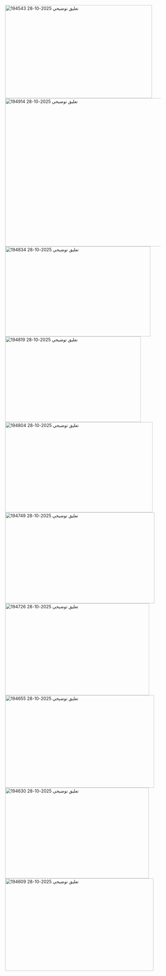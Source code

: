 <img width="475" height="301" alt="تعليق توضيحي 2025-10-28 194543" src="https://github.com/user-attachments/assets/ec02c0b4-0db0-4794-b8c3-4e8bfa66f125" />
<img width="710" height="479" alt="تعليق توضيحي 2025-10-28 194914" src="https://github.com/user-attachments/assets/d037b90e-cd26-44d1-b66b-e645d8a0562e" />
<img width="470" height="291" alt="تعليق توضيحي 2025-10-28 194834" src="https://github.com/user-attachments/assets/9d3ae297-50e7-4b6f-8836-bffa26c5fd6f" />
<img width="439" height="277" alt="تعليق توضيحي 2025-10-28 194819" src="https://github.com/user-attachments/assets/643a1341-1166-44c6-93cb-9703199ae70e" />
<img width="477" height="292" alt="تعليق توضيحي 2025-10-28 194804" src="https://github.com/user-attachments/assets/d7e99e19-ebf8-486f-8b1c-de12787e2c09" />
<img width="483" height="294" alt="تعليق توضيحي 2025-10-28 194749" src="https://github.com/user-attachments/assets/81e876be-3177-4044-9205-23e47d63ef21" />
<img width="466" height="297" alt="تعليق توضيحي 2025-10-28 194726" src="https://github.com/user-attachments/assets/c27f4d76-0b2b-477c-ad54-17bcaa5319ab" />
<img width="482" height="299" alt="تعليق توضيحي 2025-10-28 194655" src="https://github.com/user-attachments/assets/38151fc3-9967-4e56-9c1d-44e0464bba46" />
<img width="465" height="293" alt="تعليق توضيحي 2025-10-28 194630" src="https://github.com/user-attachments/assets/3d53ac84-ea5d-4759-a928-998efa302c2d" />
<img width="480" height="299" alt="تعليق توضيحي 2025-10-28 194609" src="https://github.com/user-attachments/assets/184e6309-472b-4bf8-9c02-d69ebb8d1dc9" />
